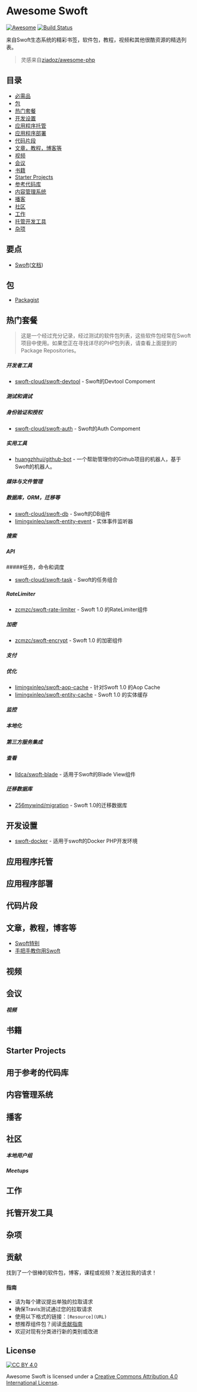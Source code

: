 # Awesome Swoft

[![Awesome](https://cdn.rawgit.com/sindresorhus/awesome/d7305f38d29fed78fa85652e3a63e154dd8e8829/media/badge.svg)](https://github.com/sindresorhus/awesome)
[![Build Status](https://img.shields.io/travis/swoft-cloud/awesome-swoft/master.svg?style=flat)](https://travis-ci.org/swoft-cloud/awesome-swoft)

来自Swoft生态系统的精彩书签，软件包，教程，视频和其他很酷资源的精选列表。

> 灵感来自[ziadoz/awesome-php](https://github.com/ziadoz/awesome-php)

## 目录

 -  [必需品](#essentials)
 -  [包](#包)
 -  [热门套餐](#popular-packages)
 -  [开发设置](#development-setup)
 -  [应用程序托管](#application-hosting)
 -  [应用程序部署](#application-deployment)
 -  [代码片段](#code-snippets)
 -  [文章，教程，博客等](#articles-tutorials-blogs-etc.)
 -  [视频](#videos)
 -  [会议](#会议)
 -  [书籍](#books)
 -  [Starter Projects](#starter-projects)
 -  [参考代码库](#codebases-for-reference)
 -  [内容管理系统](#content-management-systems)
 -  [播客](#播客)
 -  [社区](#社区)
 -  [工作](#jobs)
 -  [托管开发工具](#hosted-development-tools)
 -  [杂项](#杂项)

## 要点

* [Swoft](https://github.com/swoft-cloud/swoft)([文档](https://swoft.org/docs))


## 包

* [Packagist](https://packagist.org/)

## 热门套餐

>这是一个经过充分记录，经过测试的软件包列表，这些软件包经常在Swoft项目中使用。如果您正在寻找详尽的PHP包列表，请查看上面提到的Package Repositories。

##### 开发者工具

* [swoft-cloud/swoft-devtool](https://github.com/swoft-cloud/swoft-devtool) -  Swoft的Devtool Compoment


##### 测试和调试


##### 身份验证和授权

* [swoft-cloud/swoft-auth](https://github.com/swoft-cloud/swoft-auth) -  Swoft的Auth Compoment

##### 实用工具

* [huangzhhui/github-bot](https://github.com/huangzhhui/github-bot) - 一个帮助管理你的Github项目的机器人，基于Swoft的机器人。

##### 媒体与文件管理


##### 数据库，ORM，迁移等

* [swoft-cloud/swoft-db](https://github.com/swoft-cloud/swoft-db) -  Swoft的DB组件
* [limingxinleo/swoft-entity-event](https://github.com/limingxinleo/swoft-entity-event) - 实体事件监听器

##### 搜索


##### API


#####任务，命令和调度

* [swoft-cloud/swoft-task](https://github.com/swoft-cloud/swoft-task) -  Swoft的任务组合

##### RateLimiter

* [zcmzc/swoft-rate-limiter](https://github.com/zcmzc/swoft-rate-limiter) -  Swoft 1.0 的RateLimiter组件

##### 加密

* [zcmzc/swoft-encrypt](https://github.com/zcmzc/swoft-encrypt) - Swoft 1.0 的加密组件

##### 支付


##### 优化

* [limingxinleo/swoft-aop-cache](https://github.com/limingxinleo/swoft-aop-cacheable) - 针对Swoft 1.0 的Aop Cache
* [limingxinleo/swoft-entity-cache](https://github.com/limingxinleo/swoft-entity-cache) -  Swoft 1.0 的实体缓存

##### 监控


##### 本地化


##### 第三方服务集成


##### 查看

* [lldca/swoft-blade](https://github.com/jqhph/swoft-blade) - 适用于Swoft的Blade View组件

##### 迁移数据库

* [256mywind/migration](https://github.com/256mywind/migration) -  Swoft 1.0的迁移数据库

## 开发设置

* [swoft-docker](https://github.com/swoft-cloud/swoft-docker) - 适用于swoft的Docker PHP开发环境


## 应用程序托管



## 应用程序部署



## 代码片段


## 文章，教程，博客等

* [Swoft特别](https://segmentfault.com/blog/swoft)
* [手把手教你用Swoft](https://zcmzcm.org/cate/zcmzcm/Swoft)

## 视频



## 会议



##### 视频



## 书籍



## Starter Projects



## 用于参考的代码库


## 内容管理系统



## 播客



## 社区



##### 本地用户组



##### Meetups


## 工作


## 托管开发工具


## 杂项


## 贡献

找到了一个很棒的软件包，博客，课程或视频？发送拉我的请求！

#### 指南

* 请为每个建议提出单独的拉取请求
* 确保Travis测试通过您的拉取请求
* 使用以下格式的链接：`[Resource](URL)`
* 想推荐组件包？阅读[贡献指南](https://github.com/wujunze/awesome-swoft/blob/master/CONTRIBUTING.md)
* 欢迎对现有分类进行新的类别或改进

## License

[![CC BY 4.0](https://licensebuttons.net/l/by/4.0/88x31.png)](https://creativecommons.org/licenses/by/4.0/)

Awesome Swoft is licensed under a  [Creative Commons Attribution 4.0 International License](https://creativecommons.org/licenses/by/4.0/).

